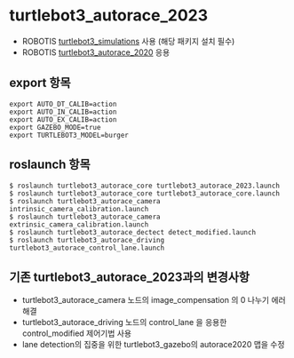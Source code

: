 # turtlebot3_autorace_2023
- ROBOTIS [turtlebot3_simulations](https://github.com/ROBOTIS-GIT/turtlebot3_simulations) 사용 (해당 패키지 설치 필수)
- ROBOTIS [turtlebot3_autorace_2020](https://github.com/ROBOTIS-GIT/turtlebot3_autorace_2020) 응용

## export 항목
```
export AUTO_DT_CALIB=action
export AUTO_IN_CALIB=action
export AUTO_EX_CALIB=action
export GAZEBO_MODE=true
export TURTLEBOT3_MODEL=burger
```

## roslaunch 항목
```
$ roslaunch turtlebot3_autorace_core turtlebot3_autorace_2023.launch
$ roslaunch turtlebot3_autorace_core turtlebot3_autorace_core.launch
$ roslaunch turtlebot3_autorace_camera intrinsic_camera_calibration.launch
$ roslaunch turtlebot3_autorace_camera extrinsic_camera_calibration.launch
$ roslaunch turtlebot3_autorace_dectect detect_modified.launch
$ roslaunch turtlebot3_autorace_driving turtlebot3_autorace_control_lane.launch
```

## 기존 turtlebot3_autorace_2023과의 변경사항
 - turtlebot3_autorace_camera 노드의 image_compensation 의 0 나누기 에러 해결
 - turtlebot3_autorace_driving 노드의 control_lane 을 응용한 control_modified 제어기법 사용
 - lane detection의 집중을 위한 turtlebot3_gazebo의 autorace2020 맵을 수정
